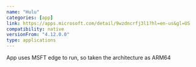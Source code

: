 ```yaml
---
name: "Hulu"
categories: [app]
link: https://apps.microsoft.com/detail/9wzdncrfj3l1?hl=en-us&gl=US
compatibility: native
versionFrom: "4.12.0.0"
type: applications
---
```


App uses MSFT edge to run, so taken the architecture as ARM64